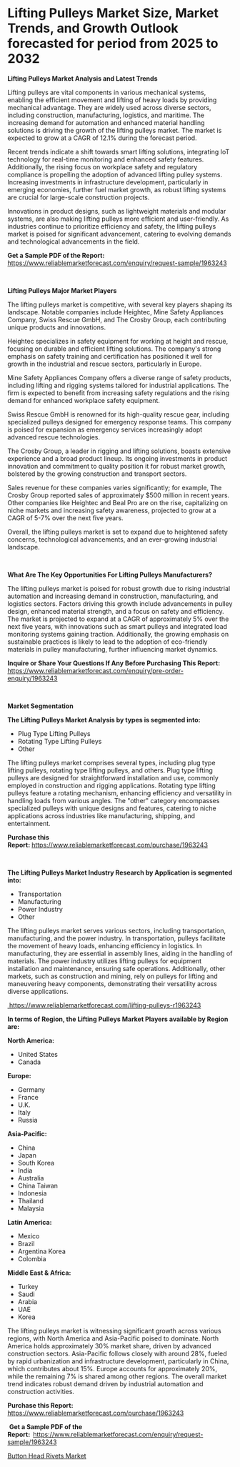 <p><h1>Lifting Pulleys Market Size, Market Trends, and Growth Outlook forecasted for period from 2025 to 2032</h1></p><p><strong>Lifting Pulleys Market Analysis and Latest Trends</strong></p>
<p><p>Lifting pulleys are vital components in various mechanical systems, enabling the efficient movement and lifting of heavy loads by providing mechanical advantage. They are widely used across diverse sectors, including construction, manufacturing, logistics, and maritime. The increasing demand for automation and enhanced material handling solutions is driving the growth of the lifting pulleys market. The market is expected to grow at a CAGR of 12.1% during the forecast period.</p><p>Recent trends indicate a shift towards smart lifting solutions, integrating IoT technology for real-time monitoring and enhanced safety features. Additionally, the rising focus on workplace safety and regulatory compliance is propelling the adoption of advanced lifting pulley systems. Increasing investments in infrastructure development, particularly in emerging economies, further fuel market growth, as robust lifting systems are crucial for large-scale construction projects.</p><p>Innovations in product designs, such as lightweight materials and modular systems, are also making lifting pulleys more efficient and user-friendly. As industries continue to prioritize efficiency and safety, the lifting pulleys market is poised for significant advancement, catering to evolving demands and technological advancements in the field.</p></p>
<p><strong>Get a Sample PDF of the Report:&nbsp;</strong> <a href="https://www.reliablemarketforecast.com/enquiry/request-sample/1963243?utm_campaign=1108&utm_medium=2&utm_source=Github&utm_content=ia&utm_term=18022025&utm_id=lifting-pulleys">https://www.reliablemarketforecast.com/enquiry/request-sample/1963243</a></p>
<p>&nbsp;</p>
<p><strong>Lifting Pulleys Major Market Players</strong></p>
<p><p>The lifting pulleys market is competitive, with several key players shaping its landscape. Notable companies include Heightec, Mine Safety Appliances Company, Swiss Rescue GmbH, and The Crosby Group, each contributing unique products and innovations.</p><p>Heightec specializes in safety equipment for working at height and rescue, focusing on durable and efficient lifting solutions. The company's strong emphasis on safety training and certification has positioned it well for growth in the industrial and rescue sectors, particularly in Europe.</p><p>Mine Safety Appliances Company offers a diverse range of safety products, including lifting and rigging systems tailored for industrial applications. The firm is expected to benefit from increasing safety regulations and the rising demand for enhanced workplace safety equipment.</p><p>Swiss Rescue GmbH is renowned for its high-quality rescue gear, including specialized pulleys designed for emergency response teams. This company is poised for expansion as emergency services increasingly adopt advanced rescue technologies.</p><p>The Crosby Group, a leader in rigging and lifting solutions, boasts extensive experience and a broad product lineup. Its ongoing investments in product innovation and commitment to quality position it for robust market growth, bolstered by the growing construction and transport sectors.</p><p>Sales revenue for these companies varies significantly; for example, The Crosby Group reported sales of approximately $500 million in recent years. Other companies like Heightec and Beal Pro are on the rise, capitalizing on niche markets and increasing safety awareness, projected to grow at a CAGR of 5-7% over the next five years.</p><p>Overall, the lifting pulleys market is set to expand due to heightened safety concerns, technological advancements, and an ever-growing industrial landscape.</p></p>
<p>&nbsp;</p>
<p><strong>What Are The Key Opportunities For Lifting Pulleys Manufacturers?</strong></p>
<p><p>The lifting pulleys market is poised for robust growth due to rising industrial automation and increasing demand in construction, manufacturing, and logistics sectors. Factors driving this growth include advancements in pulley design, enhanced material strength, and a focus on safety and efficiency. The market is projected to expand at a CAGR of approximately 5% over the next five years, with innovations such as smart pulleys and integrated load monitoring systems gaining traction. Additionally, the growing emphasis on sustainable practices is likely to lead to the adoption of eco-friendly materials in pulley manufacturing, further influencing market dynamics.</p></p>
<p><strong>Inquire or Share Your Questions If Any Before Purchasing This Report:</strong> <a href="https://www.reliablemarketforecast.com/enquiry/pre-order-enquiry/1963243?utm_campaign=1108&utm_medium=2&utm_source=Github&utm_content=ia&utm_term=18022025&utm_id=lifting-pulleys">https://www.reliablemarketforecast.com/enquiry/pre-order-enquiry/1963243</a></p>
<p>&nbsp;</p>
<p><strong>Market Segmentation</strong></p>
<p><strong>The Lifting Pulleys Market Analysis by types is segmented into:</strong></p>
<p><ul><li>Plug Type Lifting Pulleys</li><li>Rotating Type Lifting Pulleys</li><li>Other</li></ul></p>
<p><p>The lifting pulleys market comprises several types, including plug type lifting pulleys, rotating type lifting pulleys, and others. Plug type lifting pulleys are designed for straightforward installation and use, commonly employed in construction and rigging applications. Rotating type lifting pulleys feature a rotating mechanism, enhancing efficiency and versatility in handling loads from various angles. The "other" category encompasses specialized pulleys with unique designs and features, catering to niche applications across industries like manufacturing, shipping, and entertainment.</p></p>
<p><strong>Purchase this Report:&nbsp;</strong><a href="https://www.reliablemarketforecast.com/purchase/1963243?utm_campaign=1108&utm_medium=2&utm_source=Github&utm_content=ia&utm_term=18022025&utm_id=lifting-pulleys">https://www.reliablemarketforecast.com/purchase/1963243</a></p>
<p>&nbsp;</p>
<p><strong>The Lifting Pulleys Market Industry Research by Application is segmented into:</strong></p>
<p><ul><li>Transportation</li><li>Manufacturing</li><li>Power Industry</li><li>Other</li></ul></p>
<p><p>The lifting pulleys market serves various sectors, including transportation, manufacturing, and the power industry. In transportation, pulleys facilitate the movement of heavy loads, enhancing efficiency in logistics. In manufacturing, they are essential in assembly lines, aiding in the handling of materials. The power industry utilizes lifting pulleys for equipment installation and maintenance, ensuring safe operations. Additionally, other markets, such as construction and mining, rely on pulleys for lifting and maneuvering heavy components, demonstrating their versatility across diverse applications.</p></p>
<p><a href="https://www.reliablemarketforecast.com/lifting-pulleys-r1963243?utm_campaign=1108&utm_medium=2&utm_source=Github&utm_content=ia&utm_term=18022025&utm_id=lifting-pulleys">&nbsp;https://www.reliablemarketforecast.com/lifting-pulleys-r1963243</a></p>
<p><strong>In terms of Region, the Lifting Pulleys Market Players available by Region are:</strong></p>
<p>
    <p> <strong> North America: </strong>
        <ul>
            <li>United States</li>
            <li>Canada</li>
        </ul>
        </p> 
    <p> <strong> Europe: </strong>
        <ul>
            <li>Germany</li>
            <li>France</li>
            <li>U.K.</li>
            <li>Italy</li>
            <li>Russia</li>
        </ul>
        </p> 
    <p> <strong> Asia-Pacific: </strong>
        <ul>
            <li>China</li>
            <li>Japan</li>
            <li>South Korea</li>
            <li>India</li>
            <li>Australia</li>
            <li>China Taiwan</li>
            <li>Indonesia</li>
            <li>Thailand</li>
            <li>Malaysia</li>
        </ul>
        </p> 
    <p> <strong> Latin America: </strong>
        <ul>
            <li>Mexico</li>
            <li>Brazil</li>
            <li>Argentina Korea</li>
            <li>Colombia</li>
        </ul>
        </p> 
    <p> <strong> Middle East & Africa: </strong>
        <ul>
            <li>Turkey</li>
            <li>Saudi</li>
            <li>Arabia</li>
            <li>UAE</li>
            <li>Korea</li>
        </ul>
    </p>
    </p>
<p><p>The lifting pulleys market is witnessing significant growth across various regions, with North America and Asia-Pacific poised to dominate. North America holds approximately 30% market share, driven by advanced construction sectors. Asia-Pacific follows closely with around 28%, fueled by rapid urbanization and infrastructure development, particularly in China, which contributes about 15%. Europe accounts for approximately 20%, while the remaining 7% is shared among other regions. The overall market trend indicates robust demand driven by industrial automation and construction activities.</p></p>
<p><strong>Purchase this Report: </strong><a href="https://www.reliablemarketforecast.com/purchase/1963243?utm_campaign=1108&utm_medium=2&utm_source=Github&utm_content=ia&utm_term=18022025&utm_id=lifting-pulleys">https://www.reliablemarketforecast.com/purchase/1963243</a></p>
<p>&nbsp;<strong>Get a Sample PDF of the Report:&nbsp;&nbsp;</strong><a href="https://www.reliablemarketforecast.com/enquiry/request-sample/1963243?utm_campaign=1108&utm_medium=2&utm_source=Github&utm_content=ia&utm_term=18022025&utm_id=lifting-pulleys">https://www.reliablemarketforecast.com/enquiry/request-sample/1963243</a></p>
<p><strong></strong></p>
<p><p><a href="https://github.com/CliffMedina6/Market-Research-Report-List-7/blob/main/button-head-rivets-market.md?utm_campaign=1108&utm_medium=2&utm_source=Github&utm_content=ia&utm_term=18022025&utm_id=lifting-pulleys">Button Head Rivets Market</a></p></p>
